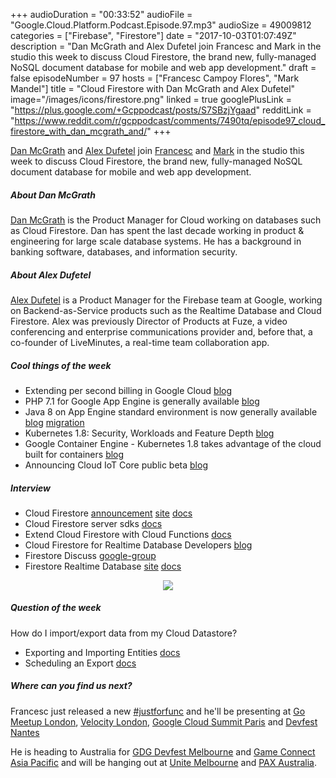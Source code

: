 +++
audioDuration = "00:33:52"
audioFile = "Google.Cloud.Platform.Podcast.Episode.97.mp3"
audioSize = 49009812
categories = ["Firebase", "Firestore"]
date = "2017-10-03T01:07:49Z"
description = "Dan McGrath and Alex Dufetel join Francesc and Mark in the studio this week to discuss Cloud Firestore, the brand new, fully-managed NoSQL document database for mobile and web app development."
draft = false
episodeNumber = 97
hosts = ["Francesc Campoy Flores", "Mark Mandel"]
title = "Cloud Firestore with Dan McGrath and Alex Dufetel"
image="/images/icons/firestore.png"
linked = true
googlePlusLink = "https://plus.google.com/+Gcppodcast/posts/S7SBzjYgaad"
redditLink = "https://www.reddit.com/r/gcppodcast/comments/7490tq/episode97_cloud_firestore_with_dan_mcgrath_and/"
+++

[Dan McGrath](https://twitter.com/itcmcgrath) and
[Alex Dufetel](https://twitter.com/AlexDufetel) join [Francesc](https://twitter.com/francesc) and [Mark](https://twitter.com/Neurotic) in the studio this week to discuss 
Cloud Firestore, the brand new, fully-managed NoSQL document database for mobile and web app development.

<!--more-->

##### About Dan McGrath

[Dan McGrath](https://twitter.com/itcmcgrath) is the Product Manager for Cloud working on databases such as Cloud Firestore. Dan has spent the last decade working in product & engineering for large scale database systems. He has a background in banking software, databases, and information security.

##### About Alex Dufetel

[Alex Dufetel](https://twitter.com/AlexDufetel) is a Product Manager for the Firebase team at Google, working on Backend-as-Service products such as the Realtime Database and Cloud Firestore. Alex was previously Director of Products at Fuze, a video conferencing and enterprise communications provider and, before that, a co-founder of LiveMinutes, a real-time team collaboration app. 

##### Cool things of the week

- Extending per second billing in Google Cloud [blog](https://cloudplatform.googleblog.com/2017/09/extending-per-second-billing-in-google.html)
- PHP 7.1 for Google App Engine is generally available [blog](https://cloudplatform.googleblog.com/2017/09/php-71-for-google-app-engine-is.html)
- Java 8 on App Engine standard environment is now generally available [blog](https://cloudplatform.googleblog.com/2017/09/Java-8-on-App-Engine-Standard-environment-is-now-generally-available.html) [migration](https://cloud.google.com/appengine/docs/standard/java/migrating-to-java8)
- Kubernetes 1.8: Security, Workloads and Feature Depth [blog](http://blog.kubernetes.io/2017/09/kubernetes-18-security-workloads-and.html)
- Google Container Engine - Kubernetes 1.8 takes advantage of the cloud built for containers [blog](https://cloudplatform.googleblog.com/2017/09/google-container-engine-kubernetes-18.html)
- Announcing Cloud IoT Core public beta [blog](https://cloudplatform.googleblog.com/2017/09/announcing-Cloud-IoT-Core-public-beta.html)

##### Interview

- Cloud Firestore [announcement](https://firebase.googleblog.com/2017/10/introducing-cloud-firestore.html) [site](https://firebase.google.com/products/firestore/) [docs](https://firebase.google.com/docs/firestore/)
- Cloud Firestore server sdks [docs](https://cloud.google.com/firestore/docs/)
- Extend Cloud Firestore with Cloud Functions [docs](https://firebase.google.com/docs/firestore/extend-with-functions)
- Cloud Firestore for Realtime Database Developers [blog](https://firebase.googleblog.com/2017/10/cloud-firestore-for-rtdb-developers.html)
- Firestore Discuss [google-group](https://groups.google.com/forum/#!forum/google-cloud-firestore-discuss)
- Firestore Realtime Database [site](https://firebase.google.com/products/realtime-database/) [docs](https://firebase.google.com/docs/database/)

<div style="text-align: center">
  <a href="https://firebase.google.com/products/firestore/"><img src="/images/icons/firestore.png" style="margin: auto;"></a>
</div>

##### Question of the week

How do I import/export data from my Cloud Datastore?

- Exporting and Importing Entities [docs](https://cloud.google.com/datastore/docs/export-import-entities)
- Scheduling an Export [docs](https://cloud.google.com/datastore/docs/schedule-export)

##### Where can you find us next?

Francesc just released a new [#justforfunc](http://justforfunc.com) and he'll be presenting at [Go Meetup London](https://www.meetup.com/Go-London-User-Group/events/243800263/), [Velocity London](https://conferences.oreilly.com/velocity/vl-eu), [Google Cloud Summit Paris](https://cloudplatformonline.com/Summit-Paris-2017.html) and [Devfest Nantes](https://devfest.gdgnantes.com/)

He is heading to Australia for [GDG Devfest Melbourne](http://gdgmelbourne.com/) and [Game Connect Asia Pacific](http://gcap.com.au/) and will be hanging out at [Unite Melbourne](https://unite.unity.com/2017/melbourne) and [PAX Australia](http://aus.paxsite.com/).


